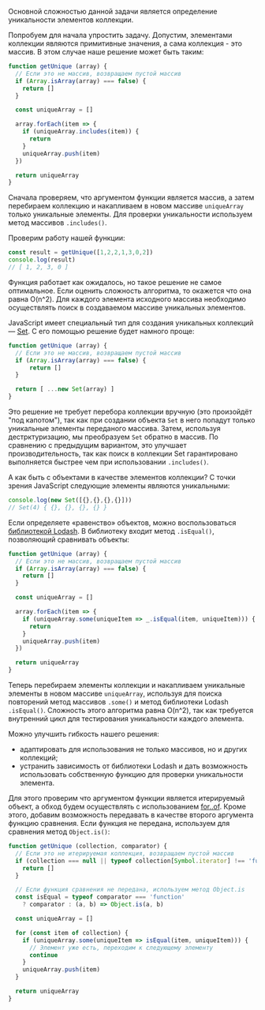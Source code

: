Основной сложностью данной задачи является определение уникальности элементов коллекции.

Попробуем для начала упростить задачу. Допустим, элементами коллекции являются примитивные значения, а сама коллекция - это массив. В этом случае наше решение может быть таким:

```js
function getUnique (array) {
  // Если это не массив, возвращаем пустой массив
  if (Array.isArray(array) === false) {
    return []
  }

  const uniqueArray = []

  array.forEach(item => {
    if (uniqueArray.includes(item)) {
      return
    }
    uniqueArray.push(item)
  })

  return uniqueArray
}
```

Сначала проверяем, что аргументом функции является массив, а затем перебираем коллекцию и накапливаем в новом массиве `uniqueArray` только уникальные элементы. Для проверки уникальности используем метод массивов `.includes()`.

Проверим работу нашей функции:

```js
const result = getUnique([1,2,2,1,3,0,2])
console.log(result)
// [ 1, 2, 3, 0 ]
```

Функция работает как ожидалось, но такое решение не самое оптимальное. Если оценить сложность алгоритма, то окажется что она равна O(n^2). Для каждого элемента исходного массива необходимо осуществлять поиск в создаваемом массиве уникальных элементов.

JavaScript имеет специальный тип для создания уникальных коллекций — [Set](/js/set/). С его помощью решение будет намного проще:

```js
function getUnique (array) {
  // Если это не массив, возвращаем пустой массив
  if (Array.isArray(array) === false) {
      return []
  }

  return [ ...new Set(array) ]
}
```

Это решение не требует перебора коллекции вручную (это произойдёт "под капотом"), так как при создании объекта `Set` в него попадут только уникальные элементы переданого массива. Затем, используя дестрктуризацию, мы преобразуем `Set` обратно в массив.
По сравнению с предыдущим вариантом, это улучшает производительность, так как поиск в коллекции Set гарантировано выполняется быстрее чем при использовании `.includes()`.

А как быть с объектами в качестве элементов коллекции? С точки зрения JavaScript следующие элементы являются уникальными:

```js
console.log(new Set([{},{},{},{}]))
// Set(4) { {}, {}, {}, {} }
```

Если определяете «равенство» объектов, можно воспользоваться [библиотекой Lodash](https://lodash.com). В библиотеку входит метод `.isEqual()`, позволяющий сравнивать объекты:

```js
function getUnique (array) {
  // Если это не массив, возвращаем пустой массив
  if (Array.isArray(array) === false) {
    return []
  }

  const uniqueArray = []

  array.forEach(item => {
    if (uniqueArray.some(uniqueItem => _.isEqual(item, uniqueItem))) {
      return
    }
    uniqueArray.push(item)
  })

  return uniqueArray
}
```

Теперь перебираем элементы коллекции и накапливаем уникальные элементы в новом массиве `uniqueArray`, используя для поиска повторений метод массивов `.some()` и метод библиотеки Lodash `.isEqual()`. Сложность этого алгоритма равна O(n^2), так как требуется внутренний цикл для тестирования уникальности каждого элемента.

Можно улучшить гибкость нашего решения:
- адаптировать для использования не только массивов, но и других коллекций;
- устранить зависимость от библиотеки Lodash и дать возможность использовать собственную функцию для проверки уникальности элемента.

Для этого проверим что аргументом функции является итерируемый объект, а обход будем осуществлять с использованием [for..of](/js/for-of/). Кроме этого, добавим возможность передавать в качестве второго аргумента функцию сравнения. Если функция не передана, используем для сравнения метод `Object.is()`:

```js
function getUnique (collection, comparator) {
  // Если это не итерируемая коллекция, возвращаем пустой массив
  if (collection === null || typeof collection[Symbol.iterator] !== 'function') {
    return []
  }

  // Если функция сравнения не передана, используем метод Object.is
  const isEqual = typeof comparator === 'function'
    ? comparator : (a, b) => Object.is(a, b)

  const uniqueArray = []

  for (const item of collection) {
    if (uniqueArray.some(uniqueItem => isEqual(item, uniqueItem))) {
      // Элемент уже есть, переходим к следующему элементу
      continue
    }
    uniqueArray.push(item)
  }

  return uniqueArray
}
```
